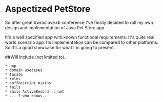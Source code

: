 # Aspectized PetStore

So after great #wroclove.rb conference I've finally decided to roll 
my own design and implementation of Java Pet Store app


It's a well specified app with known functional requirements. 
It's quite real world scenario app. 
Its implementation can be compared to other platforms. 
So it's a good showcase for what I'm going to present.

##Will Include (not limited to)..

    * aop
    * domain usecases
    * facade
    * roles
    * coffeescript mixins
    * rails 
    * rails ActiveRecord .. not
    * ... ? who knows..

